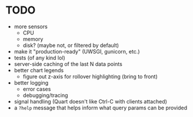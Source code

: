 # TODO

* more sensors
  * CPU
  * memory
  * disk? (maybe not, or filtered by default)
* make it "production-ready" (UWSGI, gunicorn, etc.)
* tests (of any kind lol)
* server-side caching of the last N data points
* better chart legends
  * figure out z-axis for rollover highlighting (bring to front)
* better logging
  * error cases
  * debugging/tracing
* signal handling (Quart doesn't like Ctrl-C with clients attached)
* a `?help` message that helps inform what query params can be provided
